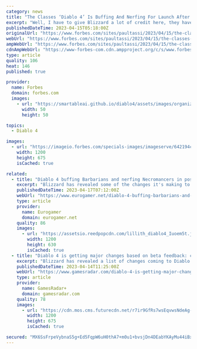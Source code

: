 ```yaml
---
category: news
title: "The Classes ‘Diablo 4’ Is Buffing And Nerfing For Launch After The Betas"
excerpt: "Well, I have to give Blizzard a lot of credit here, they have not just taken feedback from Diablo 4’s pair of betas last month, but they are implementing a lot of feedback in time for launch."
publishedDateTime: 2023-04-15T05:18:00Z
originalUrl: "https://www.forbes.com/sites/paultassi/2023/04/15/the-classes-diablo-4-is-buffing-and-nerfing-for-launch-after-the-betas/"
webUrl: "https://www.forbes.com/sites/paultassi/2023/04/15/the-classes-diablo-4-is-buffing-and-nerfing-for-launch-after-the-betas/"
ampWebUrl: "https://www.forbes.com/sites/paultassi/2023/04/15/the-classes-diablo-4-is-buffing-and-nerfing-for-launch-after-the-betas/amp/"
cdnAmpWebUrl: "https://www-forbes-com.cdn.ampproject.org/c/s/www.forbes.com/sites/paultassi/2023/04/15/the-classes-diablo-4-is-buffing-and-nerfing-for-launch-after-the-betas/amp/"
type: article
quality: 106
heat: 146
published: true

provider:
  name: Forbes
  domain: forbes.com
  images:
    - url: "https://smartableai.github.io/diablo4/assets/images/organizations/forbes.com-50x50.jpg"
      width: 50
      height: 50

topics:
  - Diablo 4

images:
  - url: "https://imageio.forbes.com/specials-images/imageserve/642194c5f4da46f4c7e2d103/0x0.jpg?format=jpg&width=1200"
    width: 1200
    height: 675
    isCached: true

related:
  - title: "Diablo 4 buffing Barbarians and nerfing Necromancers in post-beta update"
    excerpt: "Blizzard has revealed some of the changes it's making to Diablo 4 following the recent beta playtests, and from what I can see, it's addressing the biggest concerns I believe people had. One of those ..."
    publishedDateTime: 2023-04-17T07:12:00Z
    webUrl: "https://www.eurogamer.net/diablo-4-buffing-barbarians-and-nerfing-necromancers-in-post-beta-update"
    type: article
    provider:
      name: Eurogamer
      domain: eurogamer.net
    quality: 86
    images:
      - url: "https://assetsio.reedpopcdn.com/lillith_diablo4_Iuoem5t.jpg?width=1200&height=630&fit=crop&enable=upscale&auto=webp"
        width: 1200
        height: 630
        isCached: true
  - title: "Diablo 4 is getting major changes based on beta feedback: classes, dungeons, UI, and more"
    excerpt: "Blizzard has revealed a list of changes coming to Diablo 4 ahead of launch, following feedback from its two recent beta weekends. The Diablo 4 devs have been clear that the two betas were primarily ..."
    publishedDateTime: 2023-04-14T11:25:00Z
    webUrl: "https://www.gamesradar.com/diablo-4-is-getting-major-changes-based-on-beta-feedback-classes-dungeons-ui-and-more/"
    type: article
    provider:
      name: GamesRadar+
      domain: gamesradar.com
    quality: 78
    images:
      - url: "https://cdn.mos.cms.futurecdn.net/r7ir9GfRs7wsEqvwsNdeAg-1200-80.jpg"
        width: 1200
        height: 675
        isCached: true

secured: "MX6SsFrpeVybnaS5g+Ed5FqpW6uH0thA7+m0u1+bvsjDn4DEabYKAyMu44iBx1Ut7lkeKi3ymhAVaqAty0ZkLIjs48Vn4aza5iIyxFdthgrc5smKm4GDjevfwMOYGixtmne5N9xcfJT98x6RcnpsNYWQVe8n6O2hqMEfkWLelXP4rwFulfZJQl/1UUH26Oo87ncyc3O6IvsaEFvGHpI9OmWa5zja/hQ/ngbVgit5iPjaSBlh+gGy0ixvjQ4eL/3EcMzp0jUCujn8u2jgOH25JE4BhcLNft4y9pMwyZ922shQW3I4X0A5ksrqU4spoSa7YhylUAqXAbsLeDW9z4M4NZL1bk/lDG6N8FudvgR0ka4=;beaDWHLAGBolEEI6gK+UKg=="
---
```


